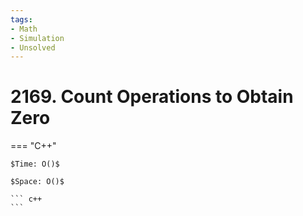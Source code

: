 ```yaml
---
tags:
- Math
- Simulation
- Unsolved
---
```



# 2169. Count Operations to Obtain Zero

=== "C++"

    $Time: O()$

    $Space: O()$

    ``` c++
    ```